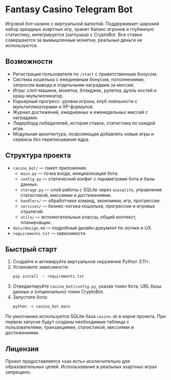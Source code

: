# Fantasy Casino Telegram Bot

Игровой бот-казино с виртуальной валютой. Поддерживает широкий набор аркадных азартных игр, хранит баланс игроков и глубинную статистику, интегрируется (заглушка) с CryptoBot. Все ставки совершаются за вымышленные монетки, реальные деньги не используются.

## Возможности
- Регистрация пользователя по `/start` с приветственным бонусом.
- Система кошелька с ежедневным бонусом, пополнениями, запросом вывода и отдельными наградами за миссии.
- Игры: слот-машина, монетка, блэкджек, рулетка, дуэль костей и краш-мультипликатор.
- Карьерный прогресс: уровни игрока, клуб лояльности с мультипликаторами и XP-формулой.
- Журнал достижений, ежедневных и еженедельных миссий с наградами.
- Лидерборд победителей, история ставок, статистика по каждой игре.
- Модульная архитектура, позволяющая добавлять новые игры и сервисы без переписывания ядра.

## Структура проекта
- `casino_bot/` — пакет приложения.
  - `main.py` — точка входа, инициализация бота.
  - `config.py` — статический конфиг с параметрами бота и базы данных.
  - `storage.py` — слой работы с SQLite через `aiosqlite`, управление статистикой, миссиями и достижениями.
  - `handlers/` — обработчики команд, экономики, игр, прогрессии.
  - `services/` — бизнес-логика кошелька, прогрессии и игровых стратегий.
  - `utils/` — вспомогательные классы, общий контекст, планировщик.
- `docs/design.md` — подробный дизайн-документ по логике и UX.
- `requirements.txt` — зависимости.

## Быстрый старт
1. Создайте и активируйте виртуальное окружение Python 3.11+.
2. Установите зависимости:
   ```bash
   pip install -r requirements.txt
   ```
3. Отредактируйте `casino_bot/config.py`, указав токен бота, URL базы данных и (опционально) токен CryptoBot.
4. Запустите бота:
   ```bash
   python -m casino_bot.main
   ```

По умолчанию используется SQLite база `casino.db` в корне проекта. При первом запуске будут созданы необходимые таблицы с пользователями, транзакциями, статистикой, миссиями и достижениями.

## Лицензия
Проект предоставляется «как есть» исключительно для образовательных целей. Использование в реальных азартных играх запрещено.
